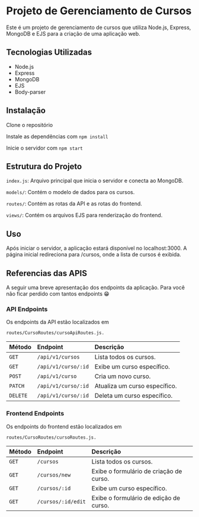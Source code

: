 # Projeto de Gerenciamento de Cursos
Este é um projeto de gerenciamento de cursos que utiliza Node.js, Express, MongoDB e EJS para a criação de uma aplicação web.

## Tecnologias Utilizadas
- Node.js
- Express
- MongoDB
- EJS
- Body-parser
## Instalação
Clone o repositório

Instale as dependências com ```npm install```

Inicie o servidor com ```npm start```
## Estrutura do Projeto

```index.js```: Arquivo principal que inicia o servidor e conecta ao MongoDB.

```models/```: Contém o modelo de dados para os cursos.

```routes/```: Contém as rotas da API e as rotas do frontend.

```views/```: Contém os arquivos EJS para renderização do frontend.

## Uso
Após iniciar o servidor, a aplicação estará disponível no localhost:3000. A página inicial redireciona para /cursos, onde a lista de cursos é exibida.
## Referencias das APIS

A seguir uma breve apresentação dos endpoints da aplicação. Para você não ficar perdido com tantos endpoints 😁

### API Endpoints
Os endpoints da API estão localizados em 
```
routes/CursoRoutes/cursoApiRoutes.js.
```

| Método        | Endpoint              | Descrição                              |
| :--------     | :---------------      | :--------------------------------      |
| `GET`         | `/api/v1/cursos`      | Lista todos os cursos.                 |
| `GET`         | `/api/v1/curso/:id`   | Exibe um curso específico.             |
| `POST`        | `/api/v1/curso`       | Cria um novo curso.                    |
| `PATCH`       | `/api/v1/curso/:id`   | Atualiza um curso específico.          |
| `DELETE`      | `/api/v1/curso/:id`   | Deleta um curso específico.            |

  

### Frontend Endpoints
Os endpoints do frontend estão localizados em 
```
routes/CursoRoutes/cursoRoutes.js.
```


| Método        | Endpoint              | Descrição                              |
| :--------     | :---------------      | :--------------------------------      |
| `GET`         | `/cursos`             | Lista todos os cursos.                 |
| `GET`         | `/cursos/new`         | Exibe o formulário de criação de curso.|
| `GET`         | `/cursos/:id`         | Exibe um curso específico.             |
| `GET`         | `/cursos/:id/edit`    | Exibe o formulário de edição de curso. |


